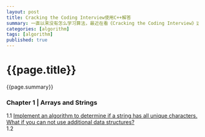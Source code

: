 ```yaml
---
layout: post
title: Cracking the Coding Interview使用C++解答
summary: 一直以来没有怎么学习算法，最近在看《Cracking the Coding Interview》这本书。里面提供150道程序员面试题目和解答，但是程序是使用Java实现的。由于平时工作中使用的是C++，于是准备用C++把书中的题目做一遍，从而加强自己的算法学习。
categories: [algorithm]
tags: [algorithm]
published: true
---
```


# {{page.title}} #
{{page.summary}}

### Chapter 1 | Arrays and Strings ###
1.1 [Implement an algorithm to determine if a string has all unique characters. What if you can not use additional data structures?](http://hahaya.github.io/2013/12/26/Cracking-the-Coding-Interview-1-1.html)  
1.2 